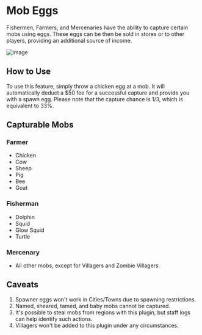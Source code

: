 # Mob Eggs

Fishermen, Farmers, and Mercenaries have the ability to capture certain mobs using eggs. These eggs can be then be sold in stores or to other players, providing an additional source of income.

![image](https://cdn.discordapp.com/attachments/838356841217916989/1170300267116384368/2023-11-04_20.55.08_4.png?ex=65588a0e&is=6546150e&hm=0eae9c805f4c74552d7218672e0d8c5869feb442ee25bb847186ecb2ac48c344&)

## How to Use

To use this feature, simply throw a chicken egg at a mob. It will automatically deduct a $50 fee for a successful capture and provide you with a spawn egg. Please note that the capture chance is 1/3, which is equivalent to 33%.

## Capturable Mobs

### Farmer
- Chicken
- Cow
- Sheep
- Pig
- Bee
- Goat

### Fisherman
- Dolphin
- Squid
- Glow Squid
- Turtle

### Mercenary
- All other mobs, except for Villagers and Zombie Villagers.

## Caveats

1. Spawner eggs won't work in Cities/Towns due to spawning restrictions.
2. Named, sheared, tamed, and baby mobs cannot be captured.
3. It's possible to steal mobs from regions with this plugin, but staff logs can help identify such actions.
4. Villagers won't be added to this plugin under any circumstances.
